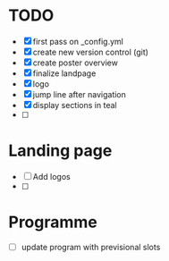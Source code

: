 # TODO

- [x] first pass on _config.yml
- [x] create new version control (git)
- [x] create poster overview
- [x] finalize landpage 
- [x] logo
- [x] jump line after navigation
- [x] display sections in teal
- [ ] 

# Landing page

- [ ] Add logos
- [ ] 

# Programme

- [ ] update program with previsional slots